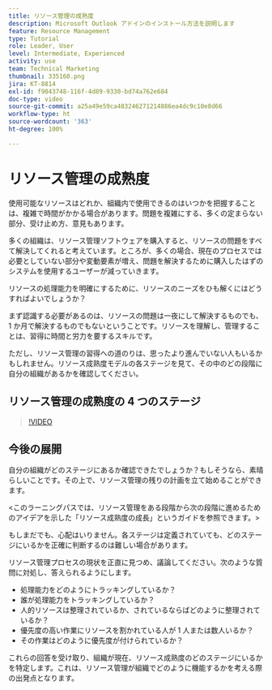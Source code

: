 ```yaml
---
title: リソース管理の成熟度
description: Microsoft Outlook アドインのインストール方法を説明します
feature: Resource Management
type: Tutorial
role: Leader, User
level: Intermediate, Experienced
activity: use
team: Technical Marketing
thumbnail: 335160.png
jira: KT-8814
exl-id: f9043748-116f-4d89-9330-bd74a762e684
doc-type: video
source-git-commit: a25a49e59ca483246271214886ea4dc9c10e8d66
workflow-type: ht
source-wordcount: '363'
ht-degree: 100%

---
```


# リソース管理の成熟度

使用可能なリソースはどれか、組織内で使用できるのはいつかを把握することは、複雑で時間がかかる場合があります。問題を複雑にする、多くの定まらない部分、受け止め方、意見もあります。

多くの組織は、リソース管理ソフトウェアを購入すると、リソースの問題をすべて解決してくれると考えています。ところが、多くの場合、現在のプロセスでは必要としていない部分や変動要素が増え、問題を解決するために購入したはずのシステムを使用するユーザーが減っていきます。

リソースの処理能力を明確にするために、リソースのニーズをひも解くにはどうすればよいでしょうか？

まず認識する必要があるのは、リソースの問題は一夜にして解決するものでも、1 か月で解決するものでもないということです。リソースを理解し、管理することは、習得に時間と労力を要するスキルです。

ただし、リソース管理の習得への道のりは、思ったより進んでいない人もいるかもしれません。リソース成熟度モデルの各ステージを見て、その中のどの段階に自分の組織があるかを確認してください。

## リソース管理の成熟度の 4 つのステージ

>[!VIDEO](https://video.tv.adobe.com/v/335160/?quality=12&learn=on)


## 今後の展開

自分の組織がどのステージにあるか確認できたでしょうか？もしそうなら、素晴らしいことです。その上で、リソース管理の残りの計画を立て始めることができます。

&lt;このラーニングパスでは、リソース管理をある段階から次の段階に進めるためのアイデアを示した「リソース成熟度の成長」というガイドを参照できます。&gt;

もしまだでも、心配はいりません。各ステージは定義されていても、どのステージにいるかを正確に判断するのは難しい場合があります。

リソース管理プロセスの現状を正直に見つめ、議論してください。次のような質問に対処し、答えられるようにします。

* 処理能力をどのようにトラッキングしているか？
* 誰が処理能力をトラッキングしているか？
* 人的リソースは整理されているか、されているならばどのように整理されているか？
* 優先度の高い作業にリソースを割かれている人が 1 人または数人いるか？
* その作業はどのように優先度が付けられているか？

これらの回答を受け取り、組織が現在、リソース成熟度のどのステージにいるかを特定します。これは、リソース管理が組織でどのように機能するかを考える際の出発点となります。
